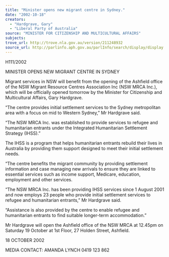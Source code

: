 ```yaml
---
title: "Minister opens new migrant centre in Sydney."
date: "2002-10-18"
creators:
  - "Hardgrave, Gary"
  - "Liberal Party of Australia"
source: "MINISTER FOR CITIZENSHIP AND MULTICULTURAL AFFAIRS"
subjects:
trove_url: http://trove.nla.gov.au/version/211248932
source_url: http://parlinfo.aph.gov.au/parlInfo/search/display/display.w3p;query=Id%3A%22media/pressrel/4MP76%22
---
```


 H111/2002

 MINISTER OPENS NEW MIGRANT CENTRE IN SYDNEY

 Migrant services in NSW will benefit from the opening of the Ashfield office of the NSW Migrant Resource Centres Association Inc (NSW MRCA Inc.), which will be officially opened tomorrow by the Minister for Citizenship and Multicultural Affairs, Gary Hardgrave.

 “The centre provides initial settlement services to the Sydney metropolitan area with a focus on mid to Western Sydney,” Mr Hardgrave said.

 “The NSW MRCA Inc. was established to provide services to refugee and humanitarian entrants under the Integrated Humanitarian Settlement Strategy (IHSS).”

 The IHSS is a program that helps humanitarian entrants rebuild their lives in Australia by providing them support designed to meet their initial settlement needs.

 “The centre benefits the migrant community by providing settlement information and case managing new arrivals to ensure they are linked to essential services such as income support, Medicare, education, employment and other services.

 “The NSW MRCA Inc. has been providing IHSS services since 1 August 2001 and now employs 23 people who provide initial settlement services to refugee and humanitarian entrants,” Mr Hardgrave said.

 “Assistance is also provided by the centre to enable refugee and humanitarian entrants to find suitable longer-term accommodation.”

 Mr Hardgrave will open the Ashfield office of the NSW MRCA at 12.45pm on Saturday 19 October at 1st Floor, 27 Holden Street, Ashfield.

 18 OCTOBER 2002

 MEDIA CONTACT:  AMANDA LYNCH 0419 123 862

